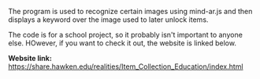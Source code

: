 The program is used to recognize certain images using mind-ar.js and then displays a keyword over the image used to later unlock items. 

The code is for a school project, so it probably isn't important to anyone else. HOwever, if you want to check it out, the website is linked below.

**Website link:** https://share.hawken.edu/realities/Item_Collection_Education/index.html
